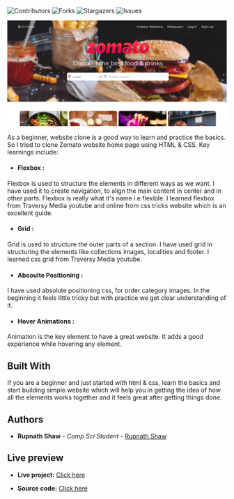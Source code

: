 

![Contributors](https://img.shields.io/github/contributors/ShaanCoding/ReadME-Generator?color=dark-green) ![Forks](https://img.shields.io/github/forks/ShaanCoding/ReadME-Generator?style=social) ![Stargazers](https://img.shields.io/github/stars/ShaanCoding/ReadME-Generator?style=social) ![Issues](https://img.shields.io/github/issues/ShaanCoding/ReadME-Generator) 



![Screen Shot](Images/screenshot.png)

As a beginner, website clone is a good way to learn and practice the basics. So I tried to clone Zomato website home page using HTML & CSS. Key learnings include:

* #### Flexbox :
Flexbox is used to structure the elements in different ways as we want. I have used it to create navigation, to align the main content in center and in other parts. Flexbox is really what it's name i.e flexible. I learned flexbox from Traversy Media youtube and online from css tricks website which is an excellent guide.

* #### Grid :
Grid is used to structure the outer parts of a section. I have used grid in structuring the elements like collections images, localities and footer. I learned css grid from Traversy Media youtube.

* #### Absoulte Positioning :
I have used absolute positioning css, for order category images. In the beginning it feels little tricky but with practice we get clear understanding of it.

* #### Hover Animations :
Animation is the key element to have a great website. It adds a good experience while hovering any element.

## Built With

If you are a beginner and just started with html & css, learn the basics and start building simple website which will help you in getting the idea of how all the elements works together and it feels great after getting things done.

## Authors

* **Rupnath Shaw** - *Comp Sci Student* - [Rupnath Shaw](https://github.com/iamrupnath) 

## Live preview

* **Live project:** [Click here](https://iamrupnath.github.io/zomato-clone/)

* **Source code:** [Click here](https://github.com/iamrupnath/zomato-clone)
